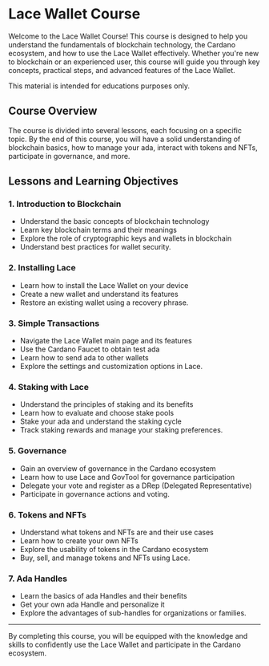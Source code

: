 # Lace Wallet Course

Welcome to the Lace Wallet Course! This course is designed to help you understand the fundamentals of blockchain technology, the Cardano ecosystem, and how to use the Lace Wallet effectively. Whether you're new to blockchain or an experienced user, this course will guide you through key concepts, practical steps, and advanced features of the Lace Wallet.

This material is intended for educations purposes only.

## Course Overview

The course is divided into several lessons, each focusing on a specific topic. By the end of this course, you will have a solid understanding of blockchain basics, how to manage your ada, interact with tokens and NFTs, participate in governance, and more.

## Lessons and Learning Objectives

### 1. Introduction to Blockchain

* Understand the basic concepts of blockchain technology
* Learn key blockchain terms and their meanings
* Explore the role of cryptographic keys and wallets in blockchain
* Understand best practices for wallet security.

### 2. Installing Lace

* Learn how to install the Lace Wallet on your device
* Create a new wallet and understand its features
* Restore an existing wallet using a recovery phrase.

### 3. Simple Transactions

* Navigate the Lace Wallet main page and its features
* Use the Cardano Faucet to obtain test ada
* Learn how to send ada to other wallets
* Explore the settings and customization options in Lace.

### 4. Staking with Lace

* Understand the principles of staking and its benefits
* Learn how to evaluate and choose stake pools
* Stake your ada and understand the staking cycle
* Track staking rewards and manage your staking preferences.

### 5. Governance

* Gain an overview of governance in the Cardano ecosystem
* Learn how to use Lace and GovTool for governance participation
* Delegate your vote and register as a DRep (Delegated Representative)
* Participate in governance actions and voting.

### 6. Tokens and NFTs

* Understand what tokens and NFTs are and their use cases
* Learn how to create your own NFTs
* Explore the usability of tokens in the Cardano ecosystem
* Buy, sell, and manage tokens and NFTs using Lace.

### 7. Ada Handles

* Learn the basics of ada Handles and their benefits
* Get your own ada Handle and personalize it
* Explore the advantages of sub-handles for organizations or families.

---

By completing this course, you will be equipped with the knowledge and skills to confidently use the Lace Wallet and participate in the Cardano ecosystem.
